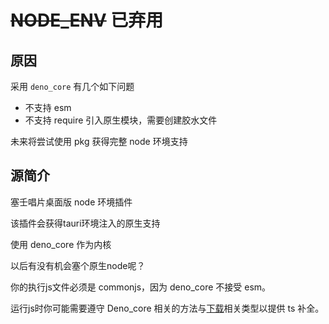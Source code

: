 # ~~NODE_ENV~~ 已弃用

## 原因

采用 `deno_core` 有几个如下问题

- 不支持 esm
- 不支持 require 引入原生模块，需要创建胶水文件

未来将尝试使用 pkg 获得完整 node 环境支持

## 源简介

塞壬唱片桌面版 node 环境插件

该插件会获得tauri环境注入的原生支持

使用 deno_core 作为内核

以后有没有机会塞个原生node呢？

你的执行js文件必须是 commonjs，因为 deno_core 不接受 esm。

运行js时你可能需要遵守 Deno_core 相关的方法与[下载](https://www.npmjs.com/package/@deno/shim-deno)相关类型以提供 ts 补全。